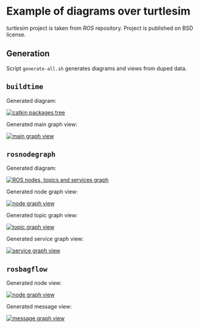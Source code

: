 # Example of diagrams over turtlesim

*turtlesim* project is taken from *ROS* repository. Project is published on BSD license.



## Generation

Script `generate-all.sh` generates diagrams and views from duped data.



## `buildtime`

Generated diagram:

[![catkin packages tree](catkinschedule/out/build-schedule-small.png "catkin packages tree")](catkinschedule/out/build-schedule.png)

Generated main graph view:

[![main graph view](catkinschedule/out/main-page-small.png "main graph view")](catkinschedule/out/main-page.png)


## `rosnodegraph`

Generated diagram:

[![ROS nodes, topics and services graph](nodegraph/out/full_graph.png "ROS nodes, topics and services graph")](nodegraph/out/full_graph.png)

Generated node graph view:

[![node graph view](nodegraph/out/node-page-small.png "node graph view")](nodegraph/out/node-page.png)

Generated topic graph view:

[![topic graph view](nodegraph/out/topic-page-small.png "topic graph view")](nodegraph/out/topic-page.png)

Generated service graph view:

[![service graph view](nodegraph/out/service-page-small.png "service graph view")](nodegraph/out/service-page.png)


## `rosbagflow`

Generated node view:

[![node graph view](rosbag/out/node-page-small.png "node graph view")](rosbag/out/node-page.png)

Generated message view:

[![message graph view](rosbag/out/message-page-small.png "message graph view")](rosbag/out/message-page.png)
